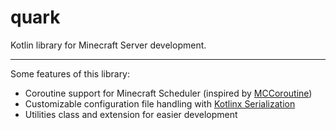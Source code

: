 # quark
Kotlin library for Minecraft Server development.

***

Some features of this library:
- Coroutine support for Minecraft Scheduler (inspired by [MCCoroutine](https://github.com/Shynixn/MCCoroutine))
- Customizable configuration file handling with [Kotlinx Serialization](https://kotlinlang.org/docs/serialization.html)
- Utilities class and extension for easier development
